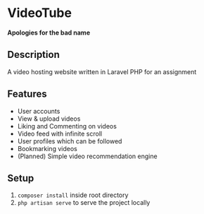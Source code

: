 
# VideoTube

**Apologies for the bad name**

## Description

A video hosting website written in Laravel PHP for an assignment

## Features

- User accounts
- View & upload videos
- Liking and Commenting on videos
- Video feed with infinite scroll
- User profiles which can be followed
- Bookmarking videos
- (Planned) Simple video recommendation engine

## Setup

1. `composer install` inside root directory
2. `php artisan serve` to serve the project locally
